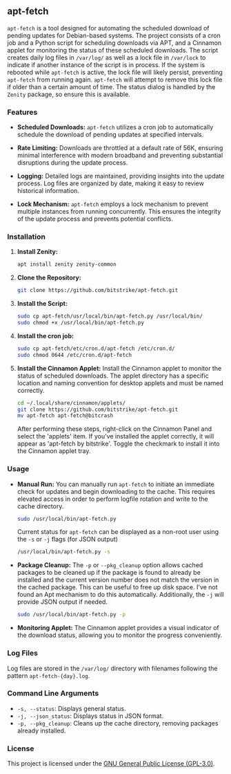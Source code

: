 ## apt-fetch

`apt-fetch` is a tool designed for automating the scheduled download of pending updates for Debian-based systems. The project consists of a cron job and a Python script for scheduling downloads via APT, and a Cinnamon applet for monitoring the status of these scheduled downloads. The script creates daily log files in `/var/log/` as well as a lock file in `/var/lock` to indicate if another instance of the script is in process. If the system is rebooted while `apt-fetch` is active, the lock file will likely persist, preventing `apt-fetch` from running again. `apt-fetch` will attempt to remove this lock file if older than a certain amount of time. The status dialog is handled by the `Zenity` package, so ensure this is available.

### Features

- **Scheduled Downloads:** `apt-fetch` utilizes a cron job to automatically schedule the download of pending updates at specified intervals.

- **Rate Limiting:** Downloads are throttled at a default rate of 56K, ensuring minimal interference with modern broadband and preventing substantial disruptions during the update process.

- **Logging:** Detailed logs are maintained, providing insights into the update process. Log files are organized by date, making it easy to review historical information.

- **Lock Mechanism:** `apt-fetch` employs a lock mechanism to prevent multiple instances from running concurrently. This ensures the integrity of the update process and prevents potential conflicts.

### Installation

1. **Install Zenity:**
    ```bash
    apt install zenity zenity-common
    ```

2. **Clone the Repository:**
    ```bash
    git clone https://github.com/bitstrike/apt-fetch.git
    ```

3. **Install the Script:**
    ```bash
    sudo cp apt-fetch/usr/local/bin/apt-fetch.py /usr/local/bin/
    sudo chmod +x /usr/local/bin/apt-fetch.py
    ```

4. **Install the cron job:**
    ```bash
    sudo cp apt-fetch/etc/cron.d/apt-fetch /etc/cron.d/
    sudo chmod 0644 /etc/cron.d/apt-fetch
    ```

5. **Install the Cinnamon Applet:**
   Install the Cinnamon applet to monitor the status of scheduled downloads. The applet directory has a specific location and naming convention for desktop applets and must be named correctly.
   ```bash
   cd ~/.local/share/cinnamon/applets/
   git clone https://github.com/bitstrike/apt-fetch.git
   mv apt-fetch apt-fetch@bitcrash
   ```
   After performing these steps, right-click on the Cinnamon Panel and select the 'applets' item. If you've installed the applet correctly, it will appear as 'apt-fetch by bitstrike'. Toggle the checkmark to install it into the Cinnamon applet tray.

### Usage

- **Manual Run:**
  You can manually run `apt-fetch` to initiate an immediate check for updates and begin downloading to the cache. This requires elevated access in order to perform logfile rotation and write to the cache directory.
    ```bash
    sudo /usr/local/bin/apt-fetch.py
    ```
  Current status for `apt-fetch` can be displayed as a non-root user using the `-s` or `-j` flags (for JSON output)
  ```bash
  /usr/local/bin/apt-fetch.py -s
  ```

- **Package Cleanup:**
  The `-p` or `--pkg_cleanup` option allows cached packages to be cleaned up if the package is found to already be installed and the current version number does not match the version in the cached package. This can be useful to free up disk space. I've not found an Apt mechanism to do this automatically. Additionally, the `-j` will provide JSON output if needed.
  ```bash
  sudo /usr/local/bin/apt-fetch.py -p
  ```

- **Monitoring Applet:**
  The Cinnamon applet provides a visual indicator of the download status, allowing you to monitor the progress conveniently.

### Log Files

Log files are stored in the `/var/log/` directory with filenames following the pattern `apt-fetch-{day}.log`.

### Command Line Arguments

- `-s, --status`: Displays general status.
- `-j, --json_status`: Displays status in JSON format.
- `-p, --pkg_cleanup`: Cleans up the cache directory, removing packages already installed.

### License

This project is licensed under the [GNU General Public License (GPL-3.0)](LICENSE).